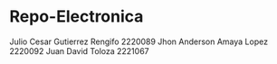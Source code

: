 # Repo-Electronica
Julio Cesar Gutierrez Rengifo 2220089
Jhon Anderson Amaya Lopez 2220092
Juan David Toloza 2221067

